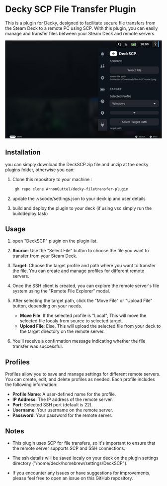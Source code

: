# Decky SCP File Transfer Plugin

This is a plugin for Decky, designed to facilitate secure file transfers from the Steam Deck to a remote PC using SCP. With this plugin, you can easily manage and transfer files between your Steam Deck and remote servers.

![Decky-Recorder Example Screenshot](https://github.com/ArnonGuttel/decky-filetransfer-plugin/blob/main/deckSCP-screenshot.png)

## Installation

you can simply download the DeckSCP.zip file and unzip at the decky plugins folder, otherwise you can:

1. Clone this repository to your machine  :
	
   ```bash
	gh repo clone ArnonGuttel/decky-filetransfer-plugin
   ```

2. update the .vscode/settings.json to your deck ip and user details

3. build and deploy the plugin to your deck (if using vsc simply run the builddeploy task)

## Usage

1. open "DeckSCP" plugin on the plugin list.

2. **Source**: Use the "Select File" button to choose the file you want to transfer from your Steam Deck.

3. **Target**: Choose the target profile and path where you want to transfer the file. You can create and manage profiles for different remote servers.

4. Once the SSH client is created, you can explore the remote server's file system using the "Remote File Explorer" modal.

5. After selecting the target path, click the "Move File" or "Upload File" button, depending on your needs.

   - **Move File**: If the selected profile is "Local", This will move the selected file localy from source to selected target.
   - **Upload File**: Else, This will upload the selected file from your deck to the target directory on the remote server.

6. You'll receive a confirmation message indicating whether the file transfer was successful.

## Profiles

Profiles allow you to save and manage settings for different remote servers. You can create, edit, and delete profiles as needed. Each profile includes the following information:

- **Profile Name**: A user-defined name for the profile.
- **IP Address**: The IP address of the remote server.
- **Port**: Selected SSH port (default is 22).
- **Username**: Your username on the remote server.
- **Password**: Your password for the remote server.

## Notes

- This plugin uses SCP for file transfers, so it's important to ensure that the remote server supports SCP and SSH connections.

- The ssh details will be saved localy on your deck on the plugin settings directory ("/home/deck/homebrew/settings/DeckSCP").

- If you encounter any issues or have suggestions for improvements, please feel free to open an issue on this GitHub repository.
